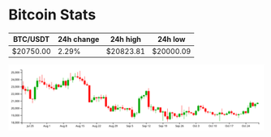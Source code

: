 # Bitcoin Stats

BTC/USDT|24h change|24h high|24h low|
|---|---|---|---|
|$20750.00|2.29%|$20823.81|$20000.09|

<img src="./chart.svg">
